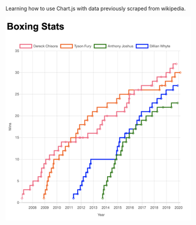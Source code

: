 Learning how to use Chart.js with data previously scraped from wikipedia.

![Line Graph on 9th March 2020](screenshot.png?raw=true "Image on 9th March 2020")
